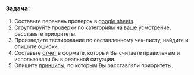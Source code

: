 ### Задача:
1. Составьте перечень проверок в [google sheets](https://docs.google.com/spreadsheets/d/1doC34t2zTjJ-7ChDcTlqybAKLoWTSo0lhx1akwUQbKQ/edit?usp=sharing).
2. Сгруппируйте проверки по категориям на ваше усмотрение, расставьте приоритеты.
3. Произведите тестирование по составленному чек-листу, найдите и опишите ошибки.
4. Составьте [отчет](https://docs.google.com/spreadsheets/d/1apnvxH5rBheipBPZa1yi0xRh-U6Qb8feUAupRbY8rbw/edit?usp=sharing) в формате, который Вы считаете правильным и использовали бы в реальной ситуации.
5. Опишите [принципы](https://docs.google.com/document/d/1_p-6knhRTHtbRLSfpvwPL47IVS2NYnp4LaJGe6454q0/edit?usp=sharing), по которым Вы расставляли приоритеты.
